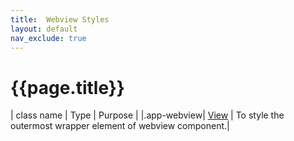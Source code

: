 ```yaml
---
title:  Webview Styles
layout: default
nav_exclude: true
---
```

# {{page.title}}

| class name  | Type | Purpose |
|.app-webview| [View](../view.style.html) | To style the outermost wrapper element of webview component.|

